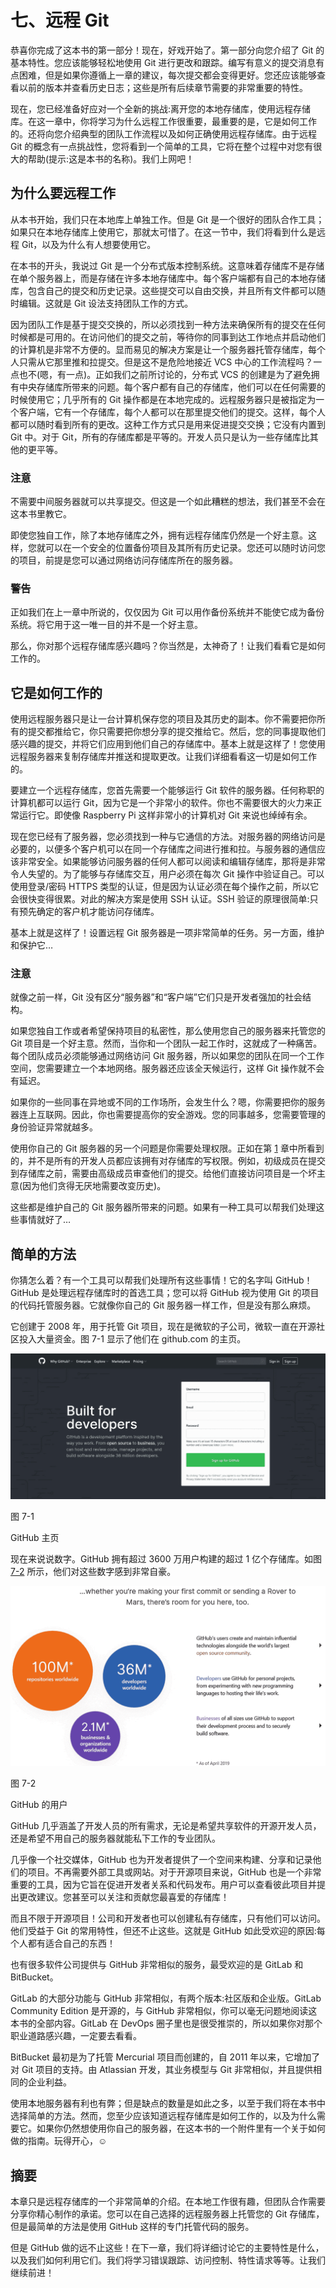 # 七、远程 Git

恭喜你完成了这本书的第一部分！现在，好戏开始了。第一部分向您介绍了 Git 的基本特性。您应该能够轻松地使用 Git 进行更改和跟踪。编写有意义的提交消息有点困难，但是如果你遵循上一章的建议，每次提交都会变得更好。您还应该能够查看以前的版本并查看历史日志；这些是所有后续章节需要的非常重要的特性。

现在，您已经准备好应对一个全新的挑战:离开您的本地存储库，使用远程存储库。在这一章中，你将学习为什么远程工作很重要，最重要的是，它是如何工作的。还将向您介绍典型的团队工作流程以及如何正确使用远程存储库。由于远程 Git 的概念有一点挑战性，您将看到一个简单的工具，它将在整个过程中对您有很大的帮助(提示:这是本书的名称)。我们上网吧！

## 为什么要远程工作

从本书开始，我们只在本地库上单独工作。但是 Git 是一个很好的团队合作工具；如果只在本地存储库上使用它，那就太可惜了。在这一节中，我们将看到什么是远程 Git，以及为什么有人想要使用它。

在本书的开头，我说过 Git 是一个分布式版本控制系统。这意味着存储库不是存储在单个服务器上，而是存储在许多本地存储库中。每个客户端都有自己的本地存储库，包含自己的提交和历史记录。这些提交可以自由交换，并且所有文件都可以随时编辑。这就是 Git 设法支持团队工作的方式。

因为团队工作是基于提交交换的，所以必须找到一种方法来确保所有的提交在任何时候都是可用的。在访问他们的提交之前，等待你的同事到达工作地点并启动他们的计算机是非常不方便的。显而易见的解决方案是让一个服务器托管存储库，每个人只需从它那里推和拉提交。但是这不是危险地接近 VCS 中心的工作流程吗？一点也不(嗯，有一点)。正如我们之前所讨论的，分布式 VCS 的创建是为了避免拥有中央存储库所带来的问题。每个客户都有自己的存储库，他们可以在任何需要的时候使用它；几乎所有的 Git 操作都是在本地完成的。远程服务器只是被指定为一个客户端，它有一个存储库，每个人都可以在那里提交他们的提交。这样，每个人都可以随时看到所有的更改。这种工作方式只是用来促进提交交换；它没有内置到 Git 中。对于 Git，所有的存储库都是平等的。开发人员只是认为一些存储库比其他的更平等。

### 注意

不需要中间服务器就可以共享提交。但这是一个如此糟糕的想法，我们甚至不会在这本书里教它。

即使您独自工作，除了本地存储库之外，拥有远程存储库仍然是一个好主意。这样，您就可以在一个安全的位置备份项目及其所有历史记录。您还可以随时访问您的项目，前提是您可以通过网络访问存储库所在的服务器。

### 警告

正如我们在上一章中所说的，仅仅因为 Git 可以用作备份系统并不能使它成为备份系统。将它用于这一唯一目的并不是一个好主意。

那么，你对那个远程存储库感兴趣吗？你当然是，太神奇了！让我们看看它是如何工作的。

## 它是如何工作的

使用远程服务器只是让一台计算机保存您的项目及其历史的副本。你不需要把你所有的提交都推给它，你只需要把你想分享的提交推给它。然后，您的同事提取他们感兴趣的提交，并将它们应用到他们自己的存储库中。基本上就是这样了！您使用远程服务器来复制存储库并推送和提取更改。让我们详细看看这一切是如何工作的。

要建立一个远程存储库，您首先需要一个能够运行 Git 软件的服务器。任何称职的计算机都可以运行 Git，因为它是一个非常小的软件。你也不需要很大的火力来正常运行它。即使像 Raspberry Pi 这样非常小的计算机对 Git 来说也绰绰有余。

现在您已经有了服务器，您必须找到一种与它通信的方法。对服务器的网络访问是必要的，以便多个客户机可以在同一个存储库之间进行推和拉。与服务器的通信应该非常安全。如果能够访问服务器的任何人都可以阅读和编辑存储库，那将是非常令人失望的。为了能够与存储库交互，用户必须在每次 Git 操作中验证自己。可以使用登录/密码 HTTPS 类型的认证，但是因为认证必须在每个操作之前，所以它会很快变得很累。对此的解决方案是使用 SSH 认证。SSH 验证的原理很简单:只有预先确定的客户机才能访问存储库。

基本上就是这样了！设置远程 Git 服务器是一项非常简单的任务。另一方面，维护和保护它…

### 注意

就像之前一样，Git 没有区分“服务器”和“客户端”它们只是开发者强加的社会结构。

如果您独自工作或者希望保持项目的私密性，那么使用您自己的服务器来托管您的 Git 项目是一个好主意。然而，当你和一个团队一起工作时，这就成了一种痛苦。每个团队成员必须能够通过网络访问 Git 服务器，所以如果您的团队在同一个工作空间，您需要建立一个本地网络。服务器还应该全天候运行，这样 Git 操作就不会有延迟。

如果你的一些同事在异地或不同的工作场所，会发生什么？嗯，你需要把你的服务器连上互联网。因此，你也需要提高你的安全游戏。您的同事越多，您需要管理的身份验证异常就越多。

使用你自己的 Git 服务器的另一个问题是你需要处理权限。正如在第 [1](01.html) 章中所看到的，并不是所有的开发人员都应该拥有对存储库的写权限。例如，初级成员在提交到存储库之前，需要由高级成员审查他们的提交。给他们直接访问项目是一个坏主意(因为他们贪得无厌地需要改变历史)。

这些都是维护自己的 Git 服务器所带来的问题。如果有一种工具可以帮我们处理这些事情就好了…

## 简单的方法

你猜怎么着？有一个工具可以帮我们处理所有这些事情！它的名字叫 GitHub！GitHub 是处理远程存储库时的首选工具；您可以将 GitHub 视为使用 Git 的项目的代码托管服务器。它就像你自己的 Git 服务器一样工作，但是没有那么麻烦。

它创建于 2008 年，用于托管 Git 项目，现在是微软的子公司，微软一直在开源社区投入大量资金。图 7-1 显示了他们在 github.com 的主页。

![img/484631_1_En_7_Fig1_HTML.jpg](img/484631_1_En_7_Fig1_HTML.jpg)

图 7-1

GitHub 主页

现在来说说数字。GitHub 拥有超过 3600 万用户构建的超过 1 亿个存储库。如图 [7-2](#Fig2) 所示，他们对这些数字感到非常自豪。

![img/484631_1_En_7_Fig2_HTML.jpg](img/484631_1_En_7_Fig2_HTML.jpg)

图 7-2

GitHub 的用户

GitHub 几乎涵盖了开发人员的所有需求，无论是希望共享软件的开源开发人员，还是希望不用自己的服务器就能私下工作的专业团队。

几乎像一个社交媒体，GitHub 也为开发者提供了一个空间来构建、分享和记录他们的项目。不再需要外部工具或网站。对于开源项目来说，GitHub 也是一个非常重要的工具，因为它旨在促进开发者关系和代码发布。用户可以查看彼此项目并提出更改建议。您甚至可以关注和贡献您最喜爱的存储库！

而且不限于开源项目！公司和开发者也可以创建私有存储库，只有他们可以访问。他们受益于 Git 的常用特性，但还不止这些。这就是 GitHub 如此受欢迎的原因:每个人都有适合自己的东西！

也有很多软件公司提供与 GitHub 非常相似的服务，最受欢迎的是 GitLab 和 BitBucket。

GitLab 的大部分功能与 GitHub 非常相似，有两个版本:社区版和企业版。GitLab Community Edition 是开源的，与 GitHub 非常相似，你可以毫无问题地阅读这本书的全部内容。GitLab 在 DevOps 圈子里也是很受推崇的，所以如果你对那个职业道路感兴趣，一定要去看看。

BitBucket 最初是为了托管 Mercurial 项目而创建的，自 2011 年以来，它增加了对 Git 项目的支持。由 Atlassian 开发，其业务模型与 Git 非常相似，并且提供相同的企业利益。

使用本地服务器有利也有弊；但是缺点的数量是如此之多，以至于我们将在本书中选择简单的方法。然而，您至少应该知道远程存储库是如何工作的，以及为什么需要它。如果你仍然想使用你自己的服务器，在这本书的一个附件里有一个关于如何做的指南。玩得开心，☺

## 摘要

本章只是远程存储库的一个非常简单的介绍。在本地工作很有趣，但团队合作需要分享你精心制作的承诺。您可以在自己选择的远程服务器上托管您的 Git 存储库，但是最简单的方法是使用 GitHub 这样的专门托管代码的服务。

但是 GitHub 做的远不止这些！在下一章，我们将详细讨论它的主要特性是什么，以及我们如何利用它们。我们将学习错误跟踪、访问控制、特性请求等等。让我们继续前进！